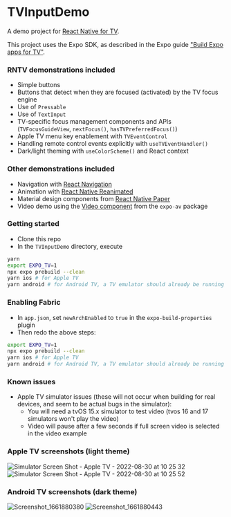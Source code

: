 # TVInputDemo

A demo project for [React Native for TV](https://github.com/react-native-tvos/react-native-tvos).

This project uses the Expo SDK, as described in the Expo guide ["Build Expo apps for TV"](https://docs.expo.dev/guides/building-for-tv/).

### RNTV demonstrations included

- Simple buttons
- Buttons that detect when they are focused (activated) by the TV focus engine
- Use of `Pressable`
- Use of `TextInput`
- TV-specific focus management components and APIs (`TVFocusGuideView`, `nextFocus()`, `hasTVPreferredFocus()`)
- Apple TV menu key enablement with `TVEventControl`
- Handling remote control events explicitly with `useTVEventHandler()`
- Dark/light theming with `useColorScheme()` and React context

### Other demonstrations included

- Navigation with [React Navigation](https://reactnavigation.org/)
- Animation with [React Native Reanimated](https://docs.swmansion.com/react-native-reanimated/)
- Material design components from [React Native Paper](https://callstack.github.io/react-native-paper/)
- Video demo using the [Video component](https://docs.expo.dev/versions/latest/sdk/video/) from the `expo-av` package

### Getting started

- Clone this repo
- In the `TVInputDemo` directory, execute

```bash
yarn
export EXPO_TV=1
npx expo prebuild --clean
yarn ios # for Apple TV
yarn android # for Android TV, a TV emulator should already be running
```

### Enabling Fabric

- In `app.json`, set `newArchEnabled` to `true` in the `expo-build-properties` plugin
- Then redo the above steps:

```bash
export EXPO_TV=1
npx expo prebuild --clean
yarn ios # for Apple TV
yarn android # for Android TV, a TV emulator should already be running
```

### Known issues

- Apple TV simulator issues (these will not occur when building for real devices, and seem to be actual bugs in the simulator):
  - You will need a tvOS 15.x simulator to test video (tvos 16 and 17 simulators won't play the video)
  - Video will pause after a few seconds if full screen video is selected in the video example

### Apple TV screenshots (light theme)

![Simulator Screen Shot - Apple TV - 2022-08-30 at 10 25 32](https://user-images.githubusercontent.com/6577821/187504206-5c1f6249-bb34-4b76-896f-0f133a3f0593.png) ![Simulator Screen Shot - Apple TV - 2022-08-30 at 10 25 52](https://user-images.githubusercontent.com/6577821/187504250-b487d85a-0553-4c56-a54d-ee1f9439cdef.png)

### Android TV screenshots (dark theme)

![Screenshot_1661880380](https://user-images.githubusercontent.com/6577821/187504274-a8ad1f99-5079-4a0d-a931-2e57282f236c.png) ![Screenshot_1661880443](https://user-images.githubusercontent.com/6577821/187504305-9c3e12d8-262f-4d75-bc1b-b6ecf9c364ee.png)
